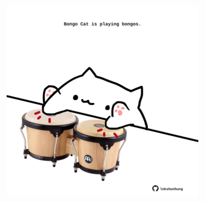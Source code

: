 <!-- built at 16/07/2022, 03:28:03 UTC -->
<p align="center">
  <img width="500" height="500" src="./ReadmeImage.svg">
</p>

